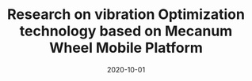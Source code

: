 ---
title: "Research on vibration Optimization technology based on Mecanum Wheel Mobile Platform"
collection: publications
permalink: /publication/2020-10-01
excerpt: 'This paper is about the number 1. The number 2 is left for future work.'
date: 2020-10-01
venue: 'Auto Manufacturing Engineer'
slidesurl: 'http://academicpages.github.io/files/slides1.pdf'
paperurl: 'http://academicpages.github.io/files/paper1.pdf'
citation: 'Youhan Li. Research on vibration Optimization technology based on Mecanum Wheel Mobile Platform, Auto Manufacturing Engineer, Oct. 2020.'
---